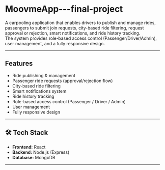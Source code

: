 # MoovmeApp---final-project
A carpooling application that enables drivers to publish and manage rides, passengers to submit join requests, city-based ride filtering, request approval or rejection, smart notifications, and ride history tracking.  
The system provides role-based access control (Passenger/Driver/Admin), user management, and a fully responsive design.

---

##  Features
-  Ride publishing & management  
-  Passenger ride requests (approval/rejection flow)  
-  City-based ride filtering  
-  Smart notifications system  
-  Ride history tracking  
-  Role-based access control (Passenger / Driver / Admin)  
-  User management  
-  Fully responsive design  

---

## 🛠 Tech Stack
- **Frontend:** React  
- **Backend:** Node.js (Express)  
- **Database:** MongoDB  

---
